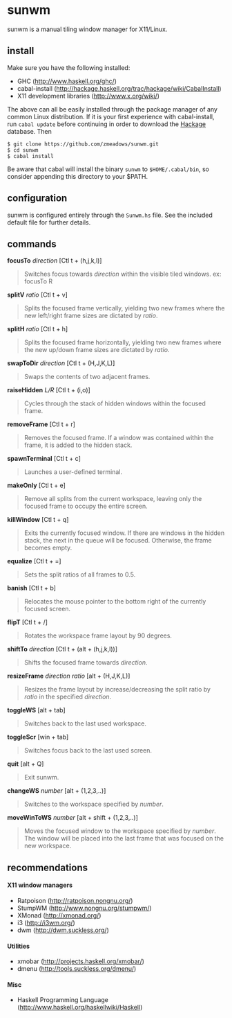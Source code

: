 # sunwm

sunwm is a manual tiling window manager for X11/Linux.

## install

Make sure you have the following installed:

* GHC (http://www.haskell.org/ghc/)
* cabal-install (http://hackage.haskell.org/trac/hackage/wiki/CabalInstall)
* X11 development libraries (http://www.x.org/wiki/)

The above can all be easily installed through the package manager of any common Linux distribution. If it is your first experience with cabal-install, run <code>cabal update</code> before continuing in order to download the [Hackage](http://hackage.haskell.org/packages/hackage.html) database. Then

<pre><code>$ git clone https://github.com/zmeadows/sunwm.git
$ cd sunwm
$ cabal install</pre></code>

Be aware that cabal will install the binary <code>sunwm</code> to <code>$HOME/.cabal/bin</code>, so consider appending this directory to your $PATH.

## configuration

sunwm is configured entirely through the <code>Sunwm.hs</code> file. See the included default file for further details.

## commands

<b>focusTo</b> <i>direction</i> [Ctl t + (h,j,k,l)] <br />
>Switches focus towards <i>direction</i> within the visible tiled windows.
ex: focusTo R

<b>splitV</b> <i>ratio</i> [Ctl t + v] <br />
>Splits the focused frame vertically, yielding two new frames where the new left/right frame sizes are dictated by <i>ratio</i>.

<b>splitH</b> <i>ratio</i> [Ctl t + h] <br />
>Splits the focused frame horizontally, yielding two new frames where the new up/down frame sizes are dictated by <i>ratio</i>.

<b>swapToDir</b> <i>direction</i> [Ctl t + (H,J,K,L)] <br />
>Swaps the contents of two adjacent frames.

<b>raiseHidden</b> <i>L/R</i> [Ctl t + (i,o)] <br />
>Cycles through the stack of hidden windows within the focused frame.

<b>removeFrame</b> [Ctl t + r] <br />
>Removes the focused frame. If a window was contained within the frame, it is added to the hidden stack.

<b>spawnTerminal</b> [Ctl t + c] <br />
>Launches a user-defined terminal.

<b>makeOnly</b> [Ctl t + e] <br />
>Remove all splits from the current workspace, leaving only the focused frame to occupy the entire screen.

<b>killWindow</b> [Ctl t + q] <br />
>Exits the currently focused window. If there are windows in the hidden stack, the next in the queue will be focused. Otherwise, the frame becomes empty.

<b>equalize</b> [Ctl t + =] <br />
>Sets the split ratios of all frames to 0.5.

<b>banish</b> [Ctl t + b] <br />
>Relocates the mouse pointer to the bottom right of the currently focused screen.

<b>flipT</b> [Ctl t + /] <br />
>Rotates the workspace frame layout by 90 degrees.

<b>shiftTo</b> <i>direction</i> [Ctl t + (alt + (h,j,k,l))] <br />
>Shifts the focused frame towards <i>direction</i>.

<b>resizeFrame</b> <i>direction</i> <i>ratio</i> [alt + (H,J,K,L)] <br />
>Resizes the frame layout by increase/decreasing the split ratio by <i>ratio</i> in the specified <i>direction</i>.

<b>toggleWS</b> [alt + tab]<br />
>Switches back to the last used workspace.

<b>toggleScr</b> [win + tab] <br />
>Switches focus back to the last used screen.

<b>quit</b> [alt + Q] <br />
>Exit sunwm.

<b>changeWS</b> <i>number</i> [alt + (1,2,3,..)] <br />
>Switches to the workspace specified by <i>number</i>.

<b>moveWinToWS</b> <i>number</i> [alt + shift + (1,2,3,..)] <br />
>Moves the focused window to the workspace specified by <i>number</i>. The window will be placed into the last frame that was focused on the new workspace.

## recommendations

#### X11 window managers

* Ratpoison (http://ratpoison.nongnu.org/)
* StumpWM (http://www.nongnu.org/stumpwm/)
* XMonad (http://xmonad.org/)
* i3 (http://i3wm.org/)
* dwm (http://dwm.suckless.org/)

#### Utilities

* xmobar (http://projects.haskell.org/xmobar/)
* dmenu (http://tools.suckless.org/dmenu/)

#### Misc

* Haskell Programming Language (http://www.haskell.org/haskellwiki/Haskell)

